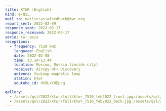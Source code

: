```yaml
---
title: KTWR (English)
kind: e-QSL
mail_to: mailto:asiafeedback@twr.org
report_sent: 2022-02-09
responce_sent: 2022-03-17
responce_received: 2022-03-17
serie: twr_asia
receptions:
  - frequency: 7510 kHz
    language: English
    date: 2022-02-05
    time: 13.14-13.44
    location: Moscow, Russia (inside city)
    receiver: Airspy HF+ Discovery
    antenna: YouLoop magnetic loop
    station: ktwr
    youtube_id: dG9LxYHEpsg

gallery:
  - /assets/qsl/2022/ktwr/full/ktwr_7510_feb2022_front.jpg:/assets/qsl/2022/ktwr/small/ktwr_7510_feb2022_front.jpg
  - /assets/qsl/2022/ktwr/full/ktwr_7510_feb2022_back.jpg:/assets/qsl/2022/ktwr/small/ktwr_7510_feb2022_back.jpg
---
```

